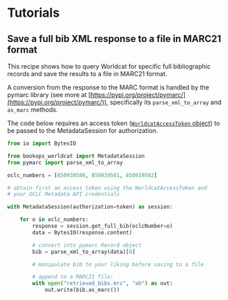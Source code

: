 # Tutorials

## Save a full bib XML response to a file in MARC21 format

This recipe shows how to query Worldcat for specific full bibliographic records and save the results to a file in MARC21 format.

A conversion from the response to the MARC format is handled by the pymarc library (see more at [https://pypi.org/project/pymarc/](https://pypi.org/project/pymarc/)), specifically its `parse_xml_to_array` and `as_marc` methods.

The code below requires an access token ([`WorldcatAccessToken` object](https://bookops-cat.github.io/bookops-worldcat/0.4/#worldcataccesstoken)) to be passed to the MetadataSession for authorization.


```python
from io import BytesIO

from bookops_worldcat import MetadataSession
from pymarc import parse_xml_to_array

oclc_numbers = [850939580, 850939581, 850939582]

# obtain first an access token using the WorldcatAccessToken and 
# your OCLC Metadata API credentials

with MetadataSession(authorization=token) as session:

    for o in oclc_numbers:
        response = session.get_full_bib(oclcNumber=o)
        data = BytesIO(response.content)

        # convert into pymarc Record object
        bib = parse_xml_to_array(data)[0]

        # manipulate bib to your liking before saving to a file

        # append to a MARC21 file:
        with open("retrieved_bibs.mrc", "ab") as out:
            out.write(bib.as_marc())
```